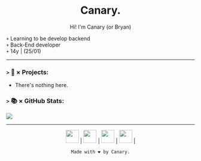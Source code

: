 <h1 align="center">Canary.</h1>
<p align="center">
  Hi! I'm Canary (or Bryan)
</p>

`+` Learning to be develop backend <br>
`+` Back-End developer <br>
`+` 14y | (25/01)

<hr/>

### `>` 🚀 × Projects:
+ There's nothing here.

### `>` 📚 × GitHub Stats:
<div>
  <img src="https://github-readme-stats.vercel.app/api?username=Canary2000&show_icons=true&count_private=false&theme=dracula&border_radius=7">
</div>

<hr/>

<p align="center">
  <img height="35em" width="35em"
    src="https://cdn.jsdelivr.net/gh/devicons/devicon/icons/socketio/socketio-original.svg"
  /> |
  <img height="35em" width="35em"
    src="https://cdn.jsdelivr.net/gh/devicons/devicon/icons/nodejs/nodejs-original.svg"
  /> |
  <img height="35em" width="35em"
    src="https://cdn.jsdelivr.net/gh/devicons/devicon/icons/firebase/firebase-plain.svg"
  /> |
  <img height="35em" width="35em"
    src="https://cdn.jsdelivr.net/gh/devicons/devicon/icons/express/express-original.svg"
  /> |
  
  <p align="center"><code>Made with ❤️ by Canary.</code></p>
</p>
